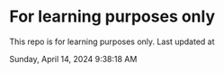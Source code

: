 # For learning purposes only
This repo is for learning purposes only.
Last updated at

Sunday, April 14, 2024 9:38:18 AM


